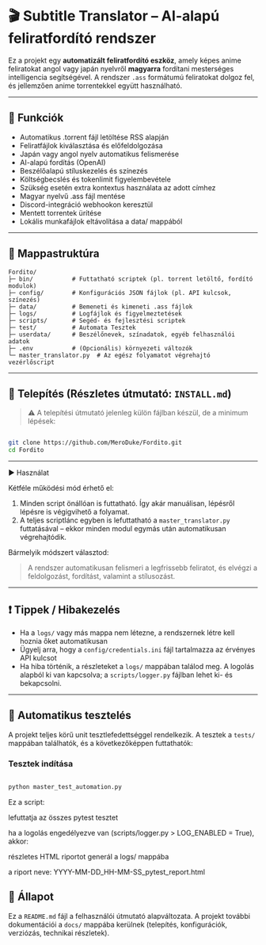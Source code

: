 # 🎬 Subtitle Translator – AI-alapú feliratfordító rendszer

Ez a projekt egy **automatizált feliratfordító eszköz**, amely képes anime feliratokat angol vagy japán nyelvről **magyarra** fordítani mesterséges intelligencia segítségével. A rendszer `.ass` formátumú feliratokat dolgoz fel, és jellemzően anime torrentekkel együtt használható.

---

## 🚀 Funkciók

- Automatikus .torrent fájl letöltése RSS alapján
- Feliratfájlok kiválasztása és előfeldolgozása
- Japán vagy angol nyelv automatikus felismerése
- AI-alapú fordítás (OpenAI)
- Beszélőalapú stíluskezelés és színezés
- Költségbecslés és tokenlimit figyelembevétele
- Szükség esetén extra kontextus használata az adott címhez
- Magyar nyelvű .ass fájl mentése
- Discord-integráció webhookon keresztül
- Mentett torrentek ürítése
- Lokális munkafájlok eltávolítása a data/ mappából

---

## 📁 Mappastruktúra

```
Fordito/
├─ bin/           # Futtatható scriptek (pl. torrent letöltő, fordító modulok)
├─ config/        # Konfigurációs JSON fájlok (pl. API kulcsok, színezés)
├─ data/          # Bemeneti és kimeneti .ass fájlok
├─ logs/          # Logfájlok és figyelmeztetések
├─ scripts/       # Segéd- és fejlesztési scriptek
├─ test/          # Automata Tesztek
├─ userdata/      # Beszélőnevek, színadatok, egyéb felhasználói adatok
├─ .env           # (Opcionális) környezeti változók
└─ master_translator.py  # Az egész folyamatot végrehajtó vezérlőscript
```

---

## 🔧 Telepítés (Részletes útmutató: `INSTALL.md`)

> ⚠️ A telepítési útmutató jelenleg külön fájlban készül, de a minimum lépések:

```bash

git clone https://github.com/MeroDuke/Fordito.git
cd Fordito

```
---

▶️ Használat

Kétféle működési mód érhető el:

1. Minden script önállóan is futtatható. Így akár manuálisan, lépésről lépésre is végigvihető a folyamat.
2. A teljes scriptlánc egyben is lefuttatható a `master_translator.py` futtatásával – ekkor minden modul egymás után automatikusan végrehajtódik.

Bármelyik módszert választod:  
> A rendszer automatikusan felismeri a legfrissebb feliratot, és elvégzi a feldolgozást, fordítást, valamint a stílusozást.
---

## ❗ Tippek / Hibakezelés

- Ha a `logs/` vagy más mappa nem létezne, a rendszernek létre kell hoznia őket automatikusan
- Ügyelj arra, hogy a `config/credentials.ini` fájl tartalmazza az érvényes API kulcsot
- Ha hiba történik, a részleteket a `logs/` mappában találod meg. A logolás alapból ki van kapcsolva; a `scripts/logger.py` fájlban lehet ki- és bekapcsolni.

---

## 🧪 Automatikus tesztelés

A projekt teljes körű unit tesztlefedettséggel rendelkezik. A tesztek a `tests/` mappában találhatók, és a következőképpen futtathatók:

### Tesztek indítása

```bash

python master_test_automation.py

```
Ez a script:

lefuttatja az összes pytest tesztet

ha a logolás engedélyezve van (scripts/logger.py > LOG_ENABLED = True), akkor:

részletes HTML riportot generál a logs/ mappába

a riport neve: YYYY-MM-DD_HH-MM-SS_pytest_report.html

## 📌 Állapot

Ez a `README.md` fájl a felhasználói útmutató alapváltozata. A projekt további dokumentációi a `docs/` mappába kerülnek (telepítés, konfigurációk, verziózás, technikai részletek).
